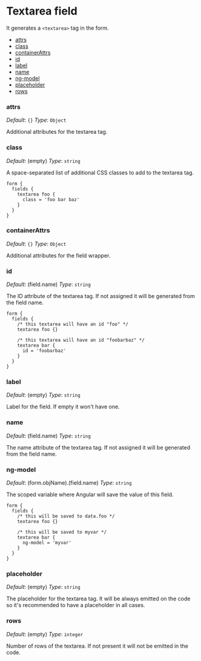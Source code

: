 
Textarea field
==============

It generates a `<textarea>` tag in the form.

 * [attrs](#attrs)
 * [class](#class)
 * [containerAttrs](#containerAttrs)
 * [id](#id)
 * [label](#label)
 * [name](#name)
 * [ng-model](#ng-model)
 * [placeholder](#placeholder)
 * [rows](#rows)


### <a name="attrs"></a> attrs
*Default*: `{}`
*Type*: `Object`

Additional attributes for the textarea tag.


### <a name="class"></a> class
*Default*: (empty)
*Type*: `string`

A space-separated list of additional CSS classes to add to the textarea tag.

```
form {
  fields {
    textarea foo {
      class = 'foo bar baz'
    }
  }
}
```


### <a name="containerAttrs"></a> containerAttrs
*Default*: `{}`
*Type*: `Object`

Additional attributes for the field wrapper.


### <a name="id"></a> id
*Default*: (field.name)
*Type*: `string`

The ID attribute of the textarea tag. If not assigned it will be generated from
the field name.

```
form {
  fields {
    /* this textarea will have an id "foo" */
    textarea foo {}

    /* this textarea will have an id "foobarbaz" */
    textarea bar {
      id = 'foobarbaz'
    }
  }
}
```


### <a name="label"></a> label
*Default*: (empty)
*Type*: `string`

Label for the field. If empty it won't have one.


### <a name="name"></a> name
*Default*: (field.name)
*Type*: `string`

The name attribute of the textarea tag. If not assigned it will be generated from
the field name.


### <a name="ng-model"></a> ng-model
*Default*: (form.objName).(field.name)
*Type*: `string`

The scoped variable where Angular will save the value of this field.

```
form {
  fields {
    /* this will be saved to data.foo */
    textarea foo {}

    /* this will be saved to myvar */
    textarea bar {
      ng-model = 'myvar'
    }
  }
}
```


### <a name="placeholder"></a> placeholder
*Default*: (empty)
*Type*: `string`

The placeholder for the textarea tag. It will be always emitted on the code so it's
recommended to have a placeholder in all cases.


### <a name="rows"></a> rows
*Default*: (empty)
*Type*: `integer`

Number of rows of the textarea. If not present it will not be emitted in the code.

